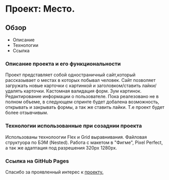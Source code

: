 # Проект: Место.
## Обзор

* Описание
* Технологии
* Ссылка

### Описание проекта и его функциональности

Проект представляет собой одностраничный сайт,который рассказывает о местах в которых побывал человек. Сайт позволяет загружать новые карточки с картинкой и заголовком/ставить лайки/удалять карточки. Кастомная валидация форм.
Зум картинок. Редактирование информации о пользователе. Пока реалезовано не в полном объеме, в следующем спринте будет добалена возможность, открывать и закрывать формы, а так же ставить лайки. Т.е проект будет более отзывчивым.

### Технологии использованные при созаднии проекта

Использованы технолоогии Flex и Grid выравнивания. Файловая структуора по БЭМ (Nested). Работа с макетом в "Фигме", Pixel Perfect, а так же адаптация под разрешения 320px 1280px.

### Ссылка на GitHub Pages
Спасибо за проявленный интерес к [проекту.](https://denio318.github.io/mesto-project/index.html)
